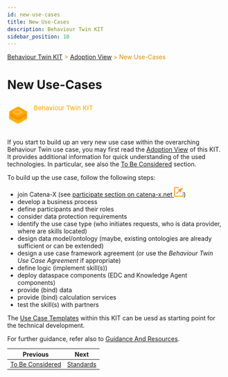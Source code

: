 ```yaml
---
id: new-use-cases
title: New Use-Cases
description: Behaviour Twin KIT
sidebar_position: 10
---
```


<!-- DEACTIVATED FOR DOCUSAURUS FROM HERE -->

<span style="font-size:14px;color:rgb(222,140,0);">[Behaviour Twin KIT](../overview.md) > [Adoption View](./overview.md) > New Use-Cases</span>

# New Use-Cases

<!-- DEACTIVATED FOR DOCUSAURUS TO HERE -->

<!-- VARIANT FOR DOCUSAURUS FROM HERE

<div style={{display:'block'}}>
  <div style={{display:'inline-block', verticalAlign:'top'}}>

![Behaviour Twin KIT banner](../../../../static/img/kit-icons/behaviour-twin-kit-icon-mini.png)

  </div>
  <div style={{display:'inline-block', fontSize:17, color:'rgb(255,166,1)', marginLeft:7, verticalAlign:'top', paddingTop:6}}>
Behaviour Twin KIT
  </div>
</div>

VARIANT FOR DOCUSAURUS TO HERE -->

<!-- DEACTIVATED FOR DOCUSAURUS FROM HERE -->

<div style="display:block;">
  <div style="display:inline-block;vertical-align:top;">

![Behaviour Twin KIT banner](../../../../static/img/kit-icons/behaviour-twin-kit-icon-mini.png)

  </div>
  <div style="display:inline-block;font-size:15px;color:rgb(255,166,1);margin-left:7px;vertical-align:top;padding-top:8px;">
Behaviour Twin KIT
  </div>
</div>

<!-- DEACTIVATED FOR DOCUSAURUS TO HERE -->

<!-- END OF HEADER -->

If you start to build up an very new use case within the overarching
Behaviour Twin use case, you may first read the [Adoption View](./overview.md)
of this KIT. It provides additional information for quick understanding of
the used technologies.
In particular, see also the [To Be Considered](./to-be-considered.md)
section.

To build up the use case, follow the following steps:

- join Catena-X (see [participate section on catena-x.net ![external link](../assets/external-link.svg)](https://catena-x.net/en/participate))
- develop a business process
- define participants and their roles
- consider data protection requirements
- identify the use case type (who initiates requests, who is data provider, where are skills located)
- design data model/ontology (maybe, existing ontologies are already sufficient or can be extended)
- design a use case framework agreement (or use the *Behaviour Twin Use Case Agreement* if appropriate)
- define logic (implement skill(s))
- deploy dataspace components (EDC and Knowledge Agent components)
- provide (bind) data
- provide (bind) calculation services
- test the skill(s) with partners

The [Use Case Templates](../use-cases/overview.md) within this KIT can be uesd as
starting point for the technical development.

For further guidance, refer also to [Guidance And Resources](./guidance-and-resources.md).

<!-- START OF FOOTER -->

<!-- DEACTIVATED FOR DOCUSAURUS FROM HERE -->

| Previous | Next |
| -------- | ---- |
| [To Be Considered](./to-be-considered.md) | [Standards](./standards.md) |

<!-- DEACTIVATED FOR DOCUSAURUS TO HERE -->
